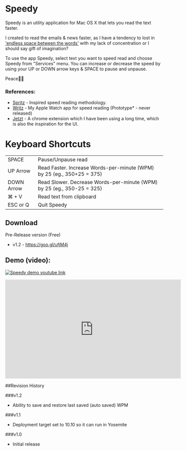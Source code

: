 # Speedy

Speedy is an utility application for Mac OS X that lets you read the text faster. 

I created to read the emails & news faster, as I have a tendency to lost in  ['endless space between the words'](http://www.imdb.com/title/tt1798709/quotes?item=qt2085733) with my lack of concentration or I should say gift of imagination? 

To use the app Speedy, select text you want to speed read and choose Speedy from "Services" menu. You can increase or decrease the speed by using your UP or DOWN arrow keys & SPACE to pause and unpause. 

Peace✌🏼

### References:

- [Spritz](http://spritzinc.com/the-science) - Inspired speed reading methodology.
- [Writz](https://www.flickr.com/photos/palaniraja-mca/15666950097/in/album-72157649000499147/) - My Apple Watch app for speed reading (Prototype* - never released)
- [Jetzt](https://ds300.github.io/jetzt/) - A chrome extension which I have been using a long time, which is also the inspiration for the UI.


# Keyboard Shortcuts

<table>
    <tr>
        <td>SPACE</td>
        <td>Pause/Unpause read</td>
    </tr>
    <tr>
        <td>UP Arrow</td>
        <td>Read Faster. Increase Words-per-minute (WPM) by 25 (eg., 350+25 = 375)</td>
    </tr>
    <tr>
        <td>DOWN Arrow</td>
        <td>Read Slower. Decrease Words-per-minute (WPM) by 25 (eg., 350-25 = 325)</td>
    </tr>
    <tr>
        <td>⌘ + V</td>
        <td>Read text from clipboard</td>
    </tr>
    <tr>
        <td>ESC or Q </td>
        <td>Quit Speedy</td>
    </tr>
</table>


## Download

Pre-Release version (Free) 

* v1.2 - https://goo.gl/ufjM4j


## Demo (video):

[![Speedy demo youtube link](https://img.youtube.com/vi/6N0XEebYNcE/0.jpg)](https://www.youtube.com/watch?v=6N0XEebYNcE)

<iframe width="560" height="315" src="https://www.youtube.com/embed/6N0XEebYNcE" frameborder="0" allowfullscreen></iframe>


##Revision History

###v1.2

* Ability to save and restore last saved (auto saved) WPM

###v1.1

* Deployment target set to 10.10 so it can run in Yosemite

###v1.0

* Initial release

